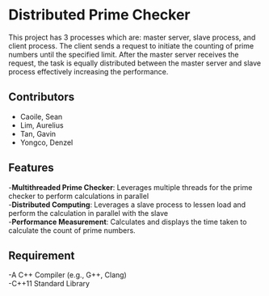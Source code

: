 # Distributed Prime Checker
This project has 3 processes which are: master server, slave process, and client process. The client sends a request to initiate the counting of prime numbers until the specified limit. After the master server receives the request, the task is equally distributed between the master server and slave process effectively increasing the performance. 

## Contributors
- Caoile, Sean
- Lim, Aurelius
- Tan, Gavin
- Yongco, Denzel

## Features
-**Multithreaded Prime Checker**: Leverages multiple threads for the prime checker to perform calculations in parallel <br>
-**Distributed Computing**: Leverages a slave process to lessen load and perform the calculation in parallel with the slave <br>
-**Performance Measurement**: Calculates and displays the time taken to calculate the count of prime numbers. <br>

## Requirement
-A C++ Compiler (e.g., G++, Clang) <br>
-C++11 Standard Library
